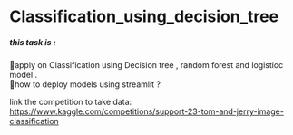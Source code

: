 # Classification_using_decision_tree
##### this task is :
🔘apply on Classification using Decision tree , random forest and logistioc model .<br />
🔘how to deploy models using streamlit ?
 
 link the competition to take data:<br />
https://www.kaggle.com/competitions/support-23-tom-and-jerry-image-classification

